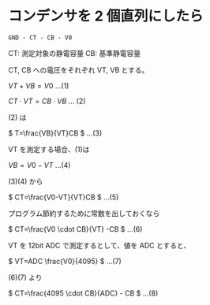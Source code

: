 # コンデンサを 2 個直列にしたら

```
GND - CT - CB - V0
```

CT: 測定対象の静電容量
CB: 基準静電容量

CT, CB への電圧をそれぞれ VT, VB とする。

$` VT+VB=V0 `$  ...(1)

$` CT \cdot VT = CB \cdot VB `$ ... (2)

(2) は

$` T=\frac{VB}{VT}CB `$ ...(3)

VT を測定する場合、(1)は

$` VB=V0-VT `$ ...(4)

(3)(4) から

$` CT=\frac{V0-VT}{VT}CB `$ ...(5)

プログラム節約するために常数を出しておくなら

$` CT=\frac{V0 \cdot CB}{VT} -CB `$ ...(6)

VT を 12bit ADC で測定するとして、値を ADC とすると、

$` VT=ADC \frac{V0}{4095} `$ ...(7)

(6)(7) より

$` CT=\frac{4095 \cdot CB}{ADC} - CB `$ ...(8)
